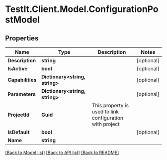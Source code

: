 # TestIt.Client.Model.ConfigurationPostModel

## Properties

Name | Type | Description | Notes
------------ | ------------- | ------------- | -------------
**Description** | **string** |  | [optional] 
**IsActive** | **bool** |  | [optional] 
**Capabilities** | **Dictionary&lt;string, string&gt;** |  | [optional] 
**Parameters** | **Dictionary&lt;string, string&gt;** |  | [optional] 
**ProjectId** | **Guid** | This property is used to link configuration with project | 
**IsDefault** | **bool** |  | [optional] 
**Name** | **string** |  | 

[[Back to Model list]](../README.md#documentation-for-models) [[Back to API list]](../README.md#documentation-for-api-endpoints) [[Back to README]](../README.md)

